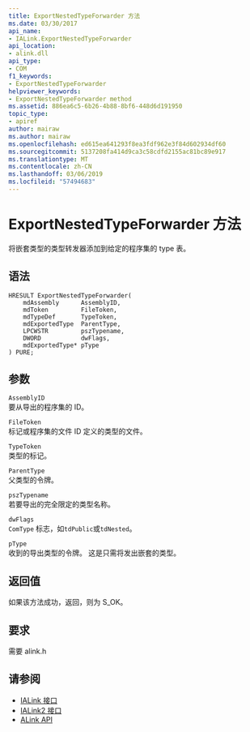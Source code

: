 ```yaml
---
title: ExportNestedTypeForwarder 方法
ms.date: 03/30/2017
api_name:
- IALink.ExportNestedTypeForwarder
api_location:
- alink.dll
api_type:
- COM
f1_keywords:
- ExportNestedTypeForwarder
helpviewer_keywords:
- ExportNestedTypeForwarder method
ms.assetid: 886ea6c5-6b26-4b88-8bf6-448d6d191950
topic_type:
- apiref
author: mairaw
ms.author: mairaw
ms.openlocfilehash: ed615ea641293f8ea3fdf962e3f84d602934df60
ms.sourcegitcommit: 5137208fa414d9ca3c58cdfd2155ac81bc89e917
ms.translationtype: MT
ms.contentlocale: zh-CN
ms.lasthandoff: 03/06/2019
ms.locfileid: "57494683"
---
```

# <a name="exportnestedtypeforwarder-method"></a>ExportNestedTypeForwarder 方法
将嵌套类型的类型转发器添加到给定的程序集的 type 表。  
  
## <a name="syntax"></a>语法  
  
```  
HRESULT ExportNestedTypeForwarder(  
    mdAssembly      AssemblyID,  
    mdToken         FileToken,  
    mdTypeDef       TypeToken,  
    mdExportedType  ParentType,  
    LPCWSTR         pszTypename,  
    DWORD           dwFlags,  
    mdExportedType* pType  
) PURE;  
```  
  
## <a name="parameters"></a>参数  
 `AssemblyID`  
 要从导出的程序集的 ID。  
  
 `FileToken`  
 标记或程序集的文件 ID 定义的类型的文件。  
  
 `TypeToken`  
 类型的标记。  
  
 `ParentType`  
 父类型的令牌。  
  
 `pszTypename`  
 若要导出的完全限定的类型名称。  
  
 `dwFlags`  
 `ComType` 标志，如`tdPublic`或`tdNested`。  
  
 `pType`  
 收到的导出类型的令牌。 这是只需将发出嵌套的类型。  
  
## <a name="return-value"></a>返回值  
 如果该方法成功，返回，则为 S_OK。  
  
## <a name="requirements"></a>要求  
 需要 alink.h  
  
## <a name="see-also"></a>请参阅
- [IALink 接口](../../../../docs/framework/unmanaged-api/alink/ialink-interface.md)
- [IALink2 接口](../../../../docs/framework/unmanaged-api/alink/ialink2-interface.md)
- [ALink API](../../../../docs/framework/unmanaged-api/alink/index.md)
